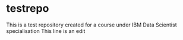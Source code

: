 # testrepo
This is a test repository created for a course under IBM Data Scientist specialisation
This line is an edit
